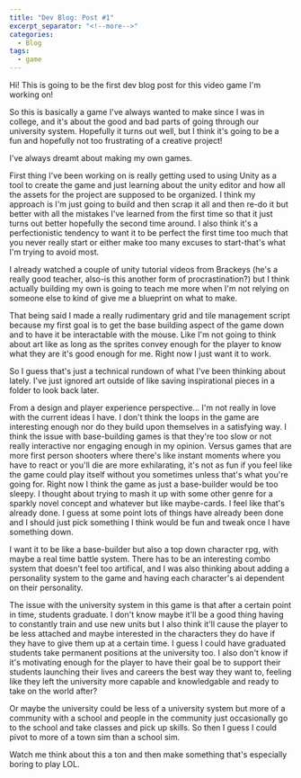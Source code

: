 ```yaml
---
title: "Dev Blog: Post #1"
excerpt_separator: "<!--more-->"
categories:
  - Blog
tags:
  - game
---
```


Hi! This is going to be the first dev blog post for this video game I'm working on! 

So this is basically a game I've always wanted to make since I was in college, and it's about the good and bad parts of going through our university system. Hopefully it turns out well, but I think it's going to be a fun and hopefully not too frustrating of a creative project! 

I've always dreamt about making my own games.

First thing I've been working on is really getting used to using Unity as a tool to create the game and just learning about the unity editor and how all the assets for the project are supposed to be organized. I think my approach is I'm just going to build and then scrap it all and then re-do it but better with all the mistakes I've learned from the first time so that it just turns out better hopefully the second time around. I also think it's a perfectionistic tendency to want it to be perfect the first time too much that you never really start or either make too many excuses to start-that's what I'm trying to avoid most. 

I already watched a couple of unity tutorial videos from Brackeys (he's a really good teacher, also-is this another form of procrastination?) but I think actually building my own is going to teach me more when I'm not relying on someone else to kind of give me a blueprint on what to make.

That being said I made a really rudimentary grid and tile management script because my first goal is to get the base building aspect of the game down and to have it be interactable with the mouse. Like I'm not going to think about art like as long as the sprites convey enough for the player to know what they are it's good enough for me. Right now I just want it to work. 

So I guess that's just a technical rundown of what I've been thinking about lately. I've just ignored art outside of like saving inspirational pieces in a folder to look back later.

From a design and player experience perspective... I'm not really in love with the current ideas I have. I don't think the loops in the game are interesting enough nor do they build upon themselves in a satisfying way. I think the issue with base-building games is that they're too slow or not really interactive nor engaging enough in my opinion. Versus games that are more first person shooters where there's like instant moments where you have to react or you'll die are more exhilarating, it's not as fun if you feel like the game could play itself without you sometimes unless that's what you're going for. Right now I think the game as just a base-builder would be too sleepy. I thought about trying to mash it up with some other genre for a sparkly novel concept and whatever but like maybe-cards. I feel like that's already done. I guess at some point lots of things have already been done and I should just pick something I think would be fun and tweak once I have something down.

I want it to be like a base-builder but also a top down character rpg, with maybe a real time battle system. There has to be an interesting combo system that doesn't feel too artifical, and I was also thinking about adding a personality system to the game and having each character's ai dependent on their personality.

The issue with the university system in this game is that after a certain point in time, students graduate. I don't know maybe it'll be a good thing having to constantly train and use new units but I also think it'll cause the player to be less attached and maybe interested in the characters they do have if they have to give them up at a certain time. I guess I could have graduated students take permanent positions at the university too. I also don't know if it's motivating enough for the player to have their goal be to support their students launching their lives and careers the best way they want to, feeling like they left the university more capable and knowledgable and ready to take on the world after?

Or maybe the university could be less of a university system but more of a community with a school and people in the community just occasionally go to the school and take classes and pick up skills. So then I guess I could pivot to more of a town sim than a school sim.

Watch me think about this a ton and then make something that's especially boring to play LOL.
